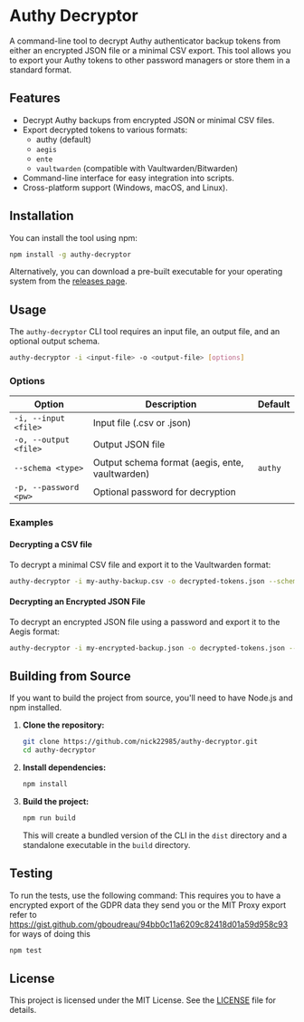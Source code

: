 # Authy Decryptor

A command-line tool to decrypt Authy authenticator backup tokens from either an encrypted JSON file or a minimal CSV export. This tool allows you to export your Authy tokens to other password managers or store them in a standard format.

## Features

- Decrypt Authy backups from encrypted JSON or minimal CSV files.
- Export decrypted tokens to various formats:
  - authy (default)
  - `aegis`
  - `ente`
  - `vaultwarden` (compatible with Vaultwarden/Bitwarden)
- Command-line interface for easy integration into scripts.
- Cross-platform support (Windows, macOS, and Linux).

## Installation

You can install the tool using npm:
```bash
npm install -g authy-decryptor
```
Alternatively, you can download a pre-built executable for your operating system from the [releases page](https://github.com/nick22985/authy-decryptor/releases).

## Usage

The `authy-decryptor` CLI tool requires an input file, an output file, and an optional output schema.

```bash
authy-decryptor -i <input-file> -o <output-file> [options]
```

### Options

| Option                | Description                                     | Default |
| --------------------- | ----------------------------------------------- | ------- |
| `-i, --input <file>`  | Input file (.csv or .json)                      |         |
| `-o, --output <file>` | Output JSON file                                |         |
| `--schema <type>`     | Output schema format (aegis, ente, vaultwarden) | `authy` |
| `-p, --password <pw>` | Optional password for decryption                |         |

### Examples

#### Decrypting a CSV file

To decrypt a minimal CSV file and export it to the Vaultwarden format:

```bash
authy-decryptor -i my-authy-backup.csv -o decrypted-tokens.json --schema vaultwarden
```

#### Decrypting an Encrypted JSON File

To decrypt an encrypted JSON file using a password and export it to the Aegis format:

```bash
authy-decryptor -i my-encrypted-backup.json -o decrypted-tokens.json --schema aegis
```

## Building from Source

If you want to build the project from source, you'll need to have Node.js and npm installed.

1. **Clone the repository:**

   ```bash
   git clone https://github.com/nick22985/authy-decryptor.git
   cd authy-decryptor
   ```

2. **Install dependencies:**

   ```bash
   npm install
   ```

3. **Build the project:**

   ```bash
   npm run build
   ```

   This will create a bundled version of the CLI in the `dist` directory and a standalone executable in the `build` directory.

## Testing

To run the tests, use the following command:
This requires you to have a encrypted export of the GDPR data they send you or the MIT Proxy export refer to https://gist.github.com/gboudreau/94bb0c11a6209c82418d01a59d958c93 for ways of doing this

```bash
npm test
```

## License

This project is licensed under the MIT License. See the [LICENSE](LICENSE) file for details.
